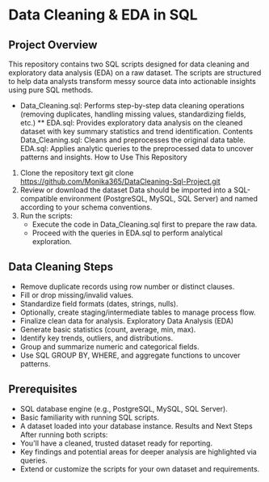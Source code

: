 # Data Cleaning & EDA in SQL
## Project Overview
This repository contains two SQL scripts designed for data cleaning and exploratory data analysis (EDA) on a raw dataset. The scripts are structured to help data analysts transform messy source data into actionable insights using pure SQL methods.
* Data_Cleaning.sql: Performs step-by-step data cleaning operations (removing duplicates, handling missing values, standardizing fields, etc.)
** EDA.sql: Provides exploratory data analysis on the cleaned dataset with key summary statistics and trend identification.
Contents
 Data_Cleaning.sql: Cleans and preprocesses the original data table.
 EDA.sql: Applies analytic queries to the preprocessed data to uncover patterns and insights.
How to Use This Repository
1. Clone the repository text git clone https://github.com/Monika365/DataCleaning-Sql-Project.git
2. Review or download the dataset Data should be imported into a SQL-compatible environment (PostgreSQL, MySQL, SQL Server) and named according to your schema conventions. 
3. Run the scripts:
    * Execute the code in Data_Cleaning.sql first to prepare the raw data.
    * Proceed with the queries in EDA.sql to perform analytical exploration.

## Data Cleaning Steps
* Remove duplicate records using row number or distinct clauses.
* Fill or drop missing/invalid values.
* Standardize field formats (dates, strings, nulls).
* Optionally, create staging/intermediate tables to manage process flow.
* Finalize clean data for analysis.
Exploratory Data Analysis (EDA)
* Generate basic statistics (count, average, min, max).
* Identify key trends, outliers, and distributions.
* Group and summarize numeric and categorical fields.
* Use SQL GROUP BY, WHERE, and aggregate functions to uncover patterns.
## Prerequisites
* SQL database engine (e.g., PostgreSQL, MySQL, SQL Server).
* Basic familiarity with running SQL scripts.
* A dataset loaded into your database instance.
Results and Next Steps
After running both scripts:
* You'll have a cleaned, trusted dataset ready for reporting.
* Key findings and potential areas for deeper analysis are highlighted via queries.
* Extend or customize the scripts for your own dataset and requirements.

